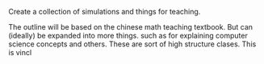 
Create a collection of simulations and things for teaching. 

The outline will be based on the chinese math teaching textbook. But can (ideally) be expanded into more things. such as for explaining computer science concepts and others. These are sort of high structure clases. This is vincl